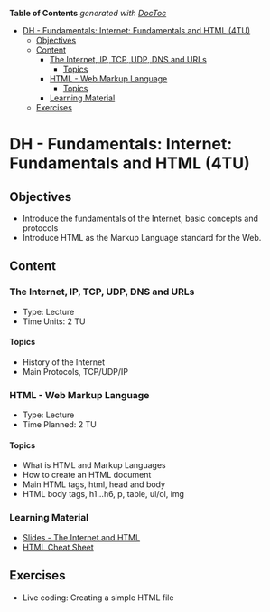 <!-- START doctoc generated TOC please keep comment here to allow auto update -->
<!-- DON'T EDIT THIS SECTION, INSTEAD RE-RUN doctoc TO UPDATE -->
**Table of Contents**  *generated with [DocToc](https://github.com/thlorenz/doctoc)*

- [DH - Fundamentals: Internet: Fundamentals and HTML (4TU)](#dh---fundamentals-internet-fundamentals-and-html-4tu)
  - [Objectives](#objectives)
  - [Content](#content)
    - [The Internet, IP, TCP, UDP, DNS and URLs](#the-internet-ip-tcp-udp-dns-and-urls)
      - [Topics](#topics)
    - [HTML - Web Markup Language](#html---web-markup-language)
      - [Topics](#topics-1)
    - [Learning Material](#learning-material)
  - [Exercises](#exercises)

<!-- END doctoc generated TOC please keep comment here to allow auto update -->

# DH - Fundamentals: Internet: Fundamentals and HTML (4TU)

## Objectives

- Introduce the fundamentals of the Internet, basic concepts and protocols
- Introduce HTML as the Markup Language standard for the Web.

## Content

### The Internet, IP, TCP, UDP, DNS and URLs

- Type: Lecture
- Time Units: 2 TU

#### Topics

- History of the Internet
- Main Protocols, TCP/UDP/IP

### HTML - Web Markup Language

- Type: Lecture
- Time Planned: 2 TU

#### Topics

- What is HTML and Markup Languages
- How to create an HTML document
- Main HTML tags, html, head and body
- HTML body tags, h1...h6, p, table, ul/ol, img

### Learning Material

- [Slides - The Internet and HTML](https://drive.google.com/file/d/1WlpNei3y-l8j_5gFKXF0gOcjIeabFUNn/view?usp=sharing)
- [HTML Cheat Sheet](https://htmlcheatsheet.com/HTML-Cheat-Sheet.pdf)

## Exercises

- Live coding: Creating a simple HTML file


